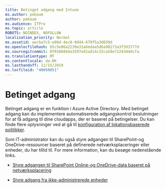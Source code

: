 ```yaml
---
title: Betinget adgang med Intune
ms.author: pebaum
author: pebaum
ms.audience: ITPro
ms.topic: article
ROBOTS: NOINDEX, NOFOLLOW
localization_priority: Normal
ms.assetid: aecba7c5-e86d-4ec8-9d44-679f5a3d659d
ms.openlocfilehash: b5c5e86a2239a31a6edaa5d6a90273a3f593777d
ms.sourcegitcommit: 0f0186044a3597e42ad14c32ca58e7224344dcfa
ms.translationtype: MT
ms.contentlocale: da-DK
ms.lasthandoff: 12/15/2019
ms.locfileid: "40050051"
---
```

# <a name="conditional-access"></a>Betinget adgang

Betinget adgang er en funktion i Azure Active Directory. Med betinget adgang kan du implementere automatiserede adgangskontrol beslutninger for at få adgang til dine cloudapps, der er baseret på betingelser. Du kan finde flere oplysninger ved at gå til [konfiguration af lokationsbaserede politikker](https://docs.microsoft.com/azure/active-directory/conditional-access/overview).

Som IT-administrator kan du også styre adgangen til SharePoint-og OneDrive-ressourcer baseret på definerede netværksplaceringer eller enheder, du har tillid til. For mere information, kan du besøge nedenstående links.

- [Styre adgangen til SharePoint Online-og OneDrive-data baseret på netværksplacering](https://docs.microsoft.com/sharepoint/control-access-based-on-network-location)

- [Styre adgang fra ikke-administrerede enheder](https://docs.microsoft.com/sharepoint/control-access-from-unmanaged-devices)

